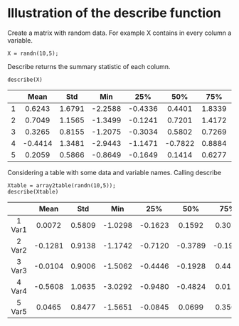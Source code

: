# Illustration of the describe function


Create a matrix with random data. For example X contains in every column a variable.



```matlab:Code
X = randn(10,5);
```



Describe returns the summary statistic of each column.



```matlab:Code
describe(X)
```

| |Mean|Std|Min|25%|50%|75%|Max|
|:--:|:--:|:--:|:--:|:--:|:--:|:--:|:--:|
|1|0.6243|1.6791|-2.2588|-0.4336|0.4401|1.8339|3.5784|
|2|0.7049|1.1565|-1.3499|-0.1241|0.7201|1.4172|3.0349|
|3|0.3265|0.8155|-1.2075|-0.3034|0.5802|0.7269|1.6302|
|4|-0.4414|1.3481|-2.9443|-1.1471|-0.7822|0.8884|1.4384|
|5|0.2059|0.5866|-0.8649|-0.1649|0.1414|0.6277|1.1093|



Considering a table with some data and variable names. Calling describe



```matlab:Code
Xtable = array2table(randn(10,5));
describe(Xtable)
```

| |Mean|Std|Min|25%|50%|75%|Max|
|:--:|:--:|:--:|:--:|:--:|:--:|:--:|:--:|
|1 Var1|0.0072|0.5809|-1.0298|-0.1623|0.1592|0.3071|0.9492|
|2 Var2|-0.1281|0.9138|-1.1742|-0.7120|-0.3789|-0.1922|1.6821|
|3 Var3|-0.0104|0.9006|-1.5062|-0.4446|-0.1928|0.4434|1.6035|
|4 Var4|-0.5608|1.0635|-3.0292|-0.9480|-0.4824|0.0125|1.2424|
|5 Var5|0.0465|0.8477|-1.5651|-0.0845|0.0699|0.3503|1.6039|

